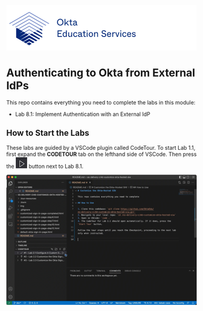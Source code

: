 [![Okta Training](./.tour-resources/oktaeduservices.png "Okta Education Services")](https://www.okta.com/services/training/)

# Authenticating to Okta from External IdPs

This repo contains everything you need to complete the labs in this module:

- Lab 8.1: Implement Authentication with an External IdP

## How to Start the Labs


These labs are guided by a VSCode plugin called CodeTour. To start Lab 1.1, first expand the **CODETOUR** tab on the lefthand side of VSCode. Then press the ![Start Tour](./.tour-resources/play.png) button next to Lab 8.1.

![Start Code Tour](./.tour-resources/start-tour.gif)
